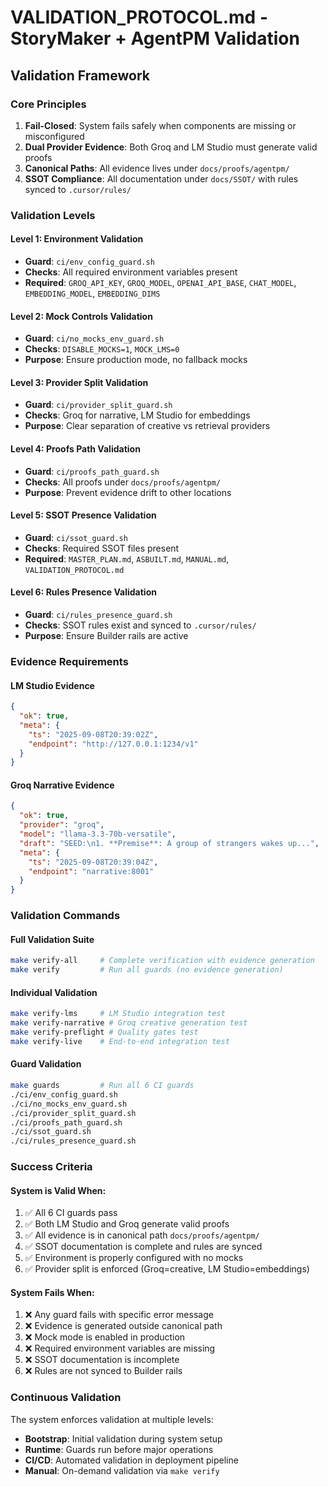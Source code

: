 # VALIDATION_PROTOCOL.md - StoryMaker + AgentPM Validation

## Validation Framework

### Core Principles
1. **Fail-Closed**: System fails safely when components are missing or misconfigured
2. **Dual Provider Evidence**: Both Groq and LM Studio must generate valid proofs
3. **Canonical Paths**: All evidence lives under `docs/proofs/agentpm/`
4. **SSOT Compliance**: All documentation under `docs/SSOT/` with rules synced to `.cursor/rules/`

### Validation Levels

#### Level 1: Environment Validation
- **Guard**: `ci/env_config_guard.sh`
- **Checks**: All required environment variables present
- **Required**: `GROQ_API_KEY`, `GROQ_MODEL`, `OPENAI_API_BASE`, `CHAT_MODEL`, `EMBEDDING_MODEL`, `EMBEDDING_DIMS`

#### Level 2: Mock Controls Validation
- **Guard**: `ci/no_mocks_env_guard.sh`
- **Checks**: `DISABLE_MOCKS=1`, `MOCK_LMS=0`
- **Purpose**: Ensure production mode, no fallback mocks

#### Level 3: Provider Split Validation
- **Guard**: `ci/provider_split_guard.sh`
- **Checks**: Groq for narrative, LM Studio for embeddings
- **Purpose**: Clear separation of creative vs retrieval providers

#### Level 4: Proofs Path Validation
- **Guard**: `ci/proofs_path_guard.sh`
- **Checks**: All proofs under `docs/proofs/agentpm/`
- **Purpose**: Prevent evidence drift to other locations

#### Level 5: SSOT Presence Validation
- **Guard**: `ci/ssot_guard.sh`
- **Checks**: Required SSOT files present
- **Required**: `MASTER_PLAN.md`, `ASBUILT.md`, `MANUAL.md`, `VALIDATION_PROTOCOL.md`

#### Level 6: Rules Presence Validation
- **Guard**: `ci/rules_presence_guard.sh`
- **Checks**: SSOT rules exist and synced to `.cursor/rules/`
- **Purpose**: Ensure Builder rails are active

### Evidence Requirements

#### LM Studio Evidence
```json
{
  "ok": true,
  "meta": {
    "ts": "2025-09-08T20:39:02Z",
    "endpoint": "http://127.0.0.1:1234/v1"
  }
}
```

#### Groq Narrative Evidence
```json
{
  "ok": true,
  "provider": "groq",
  "model": "llama-3.3-70b-versatile",
  "draft": "SEED:\n1. **Premise**: A group of strangers wakes up...",
  "meta": {
    "ts": "2025-09-08T20:39:04Z",
    "endpoint": "narrative:8001"
  }
}
```

### Validation Commands

#### Full Validation Suite
```bash
make verify-all     # Complete verification with evidence generation
make verify         # Run all guards (no evidence generation)
```

#### Individual Validation
```bash
make verify-lms     # LM Studio integration test
make verify-narrative # Groq creative generation test
make verify-preflight # Quality gates test
make verify-live    # End-to-end integration test
```

#### Guard Validation
```bash
make guards         # Run all 6 CI guards
./ci/env_config_guard.sh
./ci/no_mocks_env_guard.sh
./ci/provider_split_guard.sh
./ci/proofs_path_guard.sh
./ci/ssot_guard.sh
./ci/rules_presence_guard.sh
```

### Success Criteria

#### System is Valid When:
1. ✅ All 6 CI guards pass
2. ✅ Both LM Studio and Groq generate valid proofs
3. ✅ All evidence is in canonical path `docs/proofs/agentpm/`
4. ✅ SSOT documentation is complete and rules are synced
5. ✅ Environment is properly configured with no mocks
6. ✅ Provider split is enforced (Groq=creative, LM Studio=embeddings)

#### System Fails When:
1. ❌ Any guard fails with specific error message
2. ❌ Evidence is generated outside canonical path
3. ❌ Mock mode is enabled in production
4. ❌ Required environment variables are missing
5. ❌ SSOT documentation is incomplete
6. ❌ Rules are not synced to Builder rails

### Continuous Validation

The system enforces validation at multiple levels:
- **Bootstrap**: Initial validation during system setup
- **Runtime**: Guards run before major operations
- **CI/CD**: Automated validation in deployment pipeline
- **Manual**: On-demand validation via `make verify`

